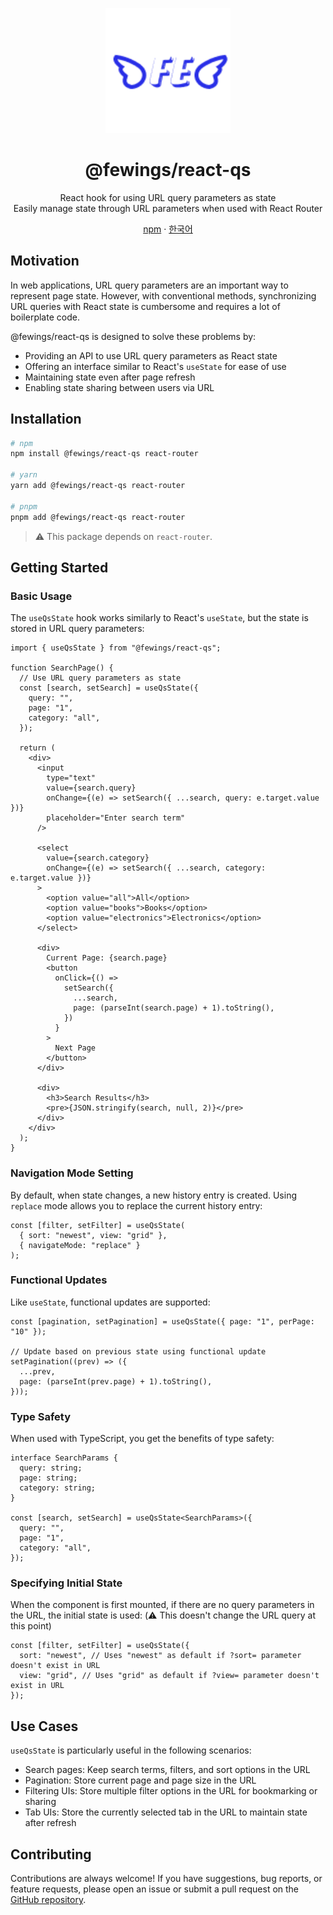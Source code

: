 <p align="center">
    <a href="https://github.com/livemehere/fewings">
        <img src="https://github.com/livemehere/fewings/blob/master/img/logo.png?raw=true" alt="logo" width="200" />
    </a>
    <h1 align="center">@fewings/react-qs</h1>      
    <p align="center">
    React hook for using URL query parameters as state
    <br/>
    Easily manage state through URL parameters when used with React Router
    </p>
    <p align="center">
        <a href="https://www.npmjs.com/package/@fewings/react-qs">npm</a>
        &middot;
        <a href="https://github.com/livemehere/fewings/blob/master/packages/react-qs/README.ko.md">한국어</a>
    </p>
</>

## Motivation

In web applications, URL query parameters are an important way to represent page state. However, with conventional methods, synchronizing URL queries with React state is cumbersome and requires a lot of boilerplate code.

@fewings/react-qs is designed to solve these problems by:

- Providing an API to use URL query parameters as React state
- Offering an interface similar to React's `useState` for ease of use
- Maintaining state even after page refresh
- Enabling state sharing between users via URL

## Installation

```bash
# npm
npm install @fewings/react-qs react-router

# yarn
yarn add @fewings/react-qs react-router

# pnpm
pnpm add @fewings/react-qs react-router
```

> ⚠️ This package depends on `react-router`.

## Getting Started

### Basic Usage

The `useQsState` hook works similarly to React's `useState`, but the state is stored in URL query parameters:

```tsx
import { useQsState } from "@fewings/react-qs";

function SearchPage() {
  // Use URL query parameters as state
  const [search, setSearch] = useQsState({
    query: "",
    page: "1",
    category: "all",
  });

  return (
    <div>
      <input
        type="text"
        value={search.query}
        onChange={(e) => setSearch({ ...search, query: e.target.value })}
        placeholder="Enter search term"
      />

      <select
        value={search.category}
        onChange={(e) => setSearch({ ...search, category: e.target.value })}
      >
        <option value="all">All</option>
        <option value="books">Books</option>
        <option value="electronics">Electronics</option>
      </select>

      <div>
        Current Page: {search.page}
        <button
          onClick={() =>
            setSearch({
              ...search,
              page: (parseInt(search.page) + 1).toString(),
            })
          }
        >
          Next Page
        </button>
      </div>

      <div>
        <h3>Search Results</h3>
        <pre>{JSON.stringify(search, null, 2)}</pre>
      </div>
    </div>
  );
}
```

### Navigation Mode Setting

By default, when state changes, a new history entry is created. Using `replace` mode allows you to replace the current history entry:

```tsx
const [filter, setFilter] = useQsState(
  { sort: "newest", view: "grid" },
  { navigateMode: "replace" }
);
```

### Functional Updates

Like `useState`, functional updates are supported:

```tsx
const [pagination, setPagination] = useQsState({ page: "1", perPage: "10" });

// Update based on previous state using functional update
setPagination((prev) => ({
  ...prev,
  page: (parseInt(prev.page) + 1).toString(),
}));
```

### Type Safety

When used with TypeScript, you get the benefits of type safety:

```tsx
interface SearchParams {
  query: string;
  page: string;
  category: string;
}

const [search, setSearch] = useQsState<SearchParams>({
  query: "",
  page: "1",
  category: "all",
});
```

### Specifying Initial State

When the component is first mounted, if there are no query parameters in the URL, the initial state is used: (⚠️ This doesn't change the URL query at this point)

```tsx
const [filter, setFilter] = useQsState({
  sort: "newest", // Uses "newest" as default if ?sort= parameter doesn't exist in URL
  view: "grid", // Uses "grid" as default if ?view= parameter doesn't exist in URL
});
```

## Use Cases

`useQsState` is particularly useful in the following scenarios:

- Search pages: Keep search terms, filters, and sort options in the URL
- Pagination: Store current page and page size in the URL
- Filtering UIs: Store multiple filter options in the URL for bookmarking or sharing
- Tab UIs: Store the currently selected tab in the URL to maintain state after refresh

## Contributing

Contributions are always welcome! If you have suggestions, bug reports, or feature requests, please open an issue or submit a pull request on the [GitHub repository](https://github.com/livemehere/fewings).
